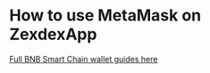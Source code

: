 # How to use MetaMask on ZexdexApp

[Full BNB Smart Chain wallet guides here](https://docs.binance.org/smart-chain/wallet/metamask.html)

